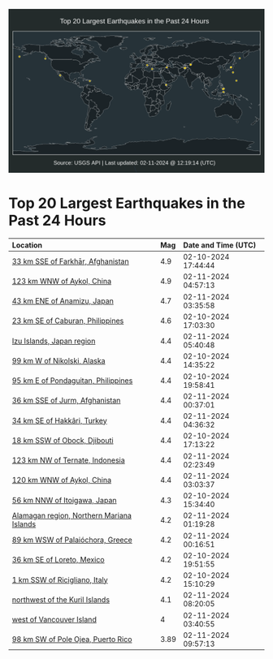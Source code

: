 ![Map](./map.png)

# Top 20 Largest Earthquakes in the Past 24 Hours

| Location | Mag | Date and Time (UTC) |
|:---|:---|:---|
| [33 km SSE of Farkhār, Afghanistan](https://earthquake.usgs.gov/earthquakes/eventpage/us7000lyc3) | 4.9 | 02-10-2024 17:44:44 |
| [123 km WNW of Aykol, China](https://earthquake.usgs.gov/earthquakes/eventpage/us7000lyeh) | 4.9 | 02-11-2024 04:57:13 |
| [43 km ENE of Anamizu, Japan](https://earthquake.usgs.gov/earthquakes/eventpage/us7000lye7) | 4.7 | 02-11-2024 03:35:58 |
| [23 km SE of Caburan, Philippines](https://earthquake.usgs.gov/earthquakes/eventpage/us7000lybv) | 4.6 | 02-10-2024 17:03:30 |
| [Izu Islands, Japan region](https://earthquake.usgs.gov/earthquakes/eventpage/us7000lyet) | 4.4 | 02-11-2024 05:40:48 |
| [99 km W of Nikolski, Alaska](https://earthquake.usgs.gov/earthquakes/eventpage/us7000lyax) | 4.4 | 02-10-2024 14:35:22 |
| [95 km E of Pondaguitan, Philippines](https://earthquake.usgs.gov/earthquakes/eventpage/us7000lycr) | 4.4 | 02-10-2024 19:58:41 |
| [36 km SSE of Jurm, Afghanistan](https://earthquake.usgs.gov/earthquakes/eventpage/us7000lydb) | 4.4 | 02-11-2024 00:37:01 |
| [34 km SE of Hakkâri, Turkey](https://earthquake.usgs.gov/earthquakes/eventpage/us7000lyed) | 4.4 | 02-11-2024 04:36:32 |
| [18 km SSW of Obock, Djibouti](https://earthquake.usgs.gov/earthquakes/eventpage/us7000lyc4) | 4.4 | 02-10-2024 17:13:22 |
| [123 km NW of Ternate, Indonesia](https://earthquake.usgs.gov/earthquakes/eventpage/us7000lydz) | 4.4 | 02-11-2024 02:23:49 |
| [120 km WNW of Aykol, China](https://earthquake.usgs.gov/earthquakes/eventpage/us7000lye1) | 4.4 | 02-11-2024 03:03:37 |
| [56 km NNW of Itoigawa, Japan](https://earthquake.usgs.gov/earthquakes/eventpage/us7000lybd) | 4.3 | 02-10-2024 15:34:40 |
| [Alamagan region, Northern Mariana Islands](https://earthquake.usgs.gov/earthquakes/eventpage/us7000lydr) | 4.2 | 02-11-2024 01:19:28 |
| [89 km WSW of Palaióchora, Greece](https://earthquake.usgs.gov/earthquakes/eventpage/us7000lyda) | 4.2 | 02-11-2024 00:16:51 |
| [36 km SE of Loreto, Mexico](https://earthquake.usgs.gov/earthquakes/eventpage/us7000lycp) | 4.2 | 02-10-2024 19:51:55 |
| [1 km SSW of Ricigliano, Italy](https://earthquake.usgs.gov/earthquakes/eventpage/us7000lyb3) | 4.2 | 02-10-2024 15:10:29 |
| [northwest of the Kuril Islands](https://earthquake.usgs.gov/earthquakes/eventpage/us7000lyf6) | 4.1 | 02-11-2024 08:20:05 |
| [west of Vancouver Island](https://earthquake.usgs.gov/earthquakes/eventpage/us7000lyeb) | 4 | 02-11-2024 03:40:55 |
| [98 km SW of Pole Ojea, Puerto Rico](https://earthquake.usgs.gov/earthquakes/eventpage/pr2024042001) | 3.89 | 02-11-2024 09:57:13 |
